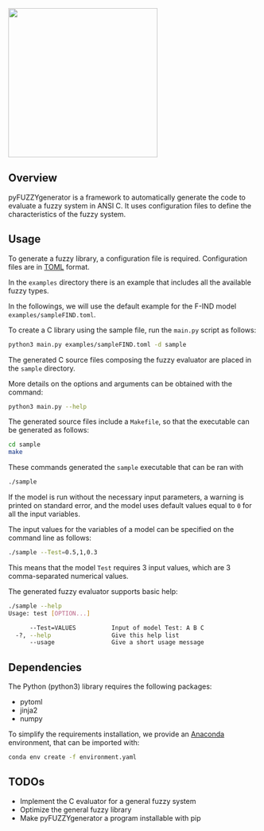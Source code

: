 

<img src="doc/img/pyfuzzy_logo_with_text.png" height="300" />

## Overview

pyFUZZYgenerator is a framework to automatically generate the code to evaluate a fuzzy system in ANSI C.
It uses configuration files to define the characteristics of the fuzzy system.

## Usage

To generate a fuzzy library, a configuration file is required.
Configuration files are in [TOML](https://github.com/toml-lang/toml) format.

In the `examples` directory there is an example that includes all the available fuzzy types.

In the followings, we will use the default example for the F-IND model `examples/sampleFIND.toml`.

To create a C library using the sample file, run the `main.py` script as follows:

```bash
python3 main.py examples/sampleFIND.toml -d sample
```

The generated C source files composing the fuzzy evaluator are placed in the `sample` directory.

More details on the options and arguments can be obtained with the command:

```bash
python3 main.py --help
```

The generated source files include a `Makefile`, so that the executable can be generated as follows:

```bash
cd sample
make
```

These commands generated the `sample` executable that can be ran with

```bash
./sample
```

If the model is run without the necessary input parameters, a warning is printed on standard error, and the model uses default values equal to `0` for all the input variables.

The input values for the variables of a model can be specified on the command line as follows:

```bash
./sample --Test=0.5,1,0.3
```

This means that the model `Test` requires 3 input values, which are 3 comma-separated numerical values.

The generated fuzzy evaluator supports basic help:

```bash
./sample --help
Usage: test [OPTION...]

      --Test=VALUES          Input of model Test: A B C 
  -?, --help                 Give this help list
      --usage                Give a short usage message
```

## Dependencies

The Python (python3) library requires the following packages:

- pytoml
- jinja2
- numpy

To simplify the requirements installation, we provide an [Anaconda](https://www.continuum.io/) environment, that can be imported with:

```bash
conda env create -f environment.yaml
```

## TODOs

- Implement the C evaluator for a general fuzzy system
- Optimize the general fuzzy library
- Make pyFUZZYgenerator a program installable with pip

